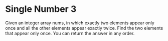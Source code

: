 # Single Number 3
Given an integer array nums, in which exactly two elements appear only once and all the other elements appear exactly twice. Find the two elements that appear only once. You can return the answer in any order.
